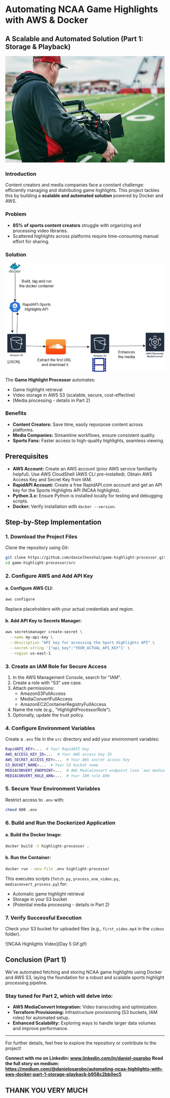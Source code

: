 # Automating NCAA Game Highlights with AWS & Docker

## A Scalable and Automated Solution (Part 1: Storage & Playback)

![cameraman ](image.png)

### Introduction
Content creators and media companies face a constant challenge: efficiently managing and distributing game highlights. This project tackles this by building a **scalable and automated solution** powered by Docker and AWS.

### Problem
- **85% of sports content creators** struggle with organizing and processing video libraries.
- Scattered highlights across platforms require time-consuming manual effort for sharing.

### Solution

![Architecture Diagram](image-1.png)

The **Game Highlight Processor** automates:
- Game highlight retrieval
- Video storage in AWS S3 (scalable, secure, cost-effective)
- (Media processing - details in Part 2)

### Benefits
- **Content Creators:** Save time, easily repurpose content across platforms.
- **Media Companies:** Streamline workflows, ensure consistent quality.
- **Sports Fans:** Faster access to high-quality highlights, seamless viewing.

## Prerequisites
- **AWS Account:** Create an AWS account (prior AWS service familiarity helpful). Use AWS CloudShell (AWS CLI pre-installed). Obtain AWS Access Key and Secret Key from IAM.
- **RapidAPI Account:** Create a free RapidAPI.com account and get an API key for the Sports Highlights API (NCAA highlights).
- **Python 3.x:** Ensure Python is installed locally for testing and debugging scripts.
- **Docker:** Verify installation with `docker --version`.

## Step-by-Step Implementation

### 1. Download the Project Files
Clone the repository using Git:
```bash
git clone https://github.com/danielhensha2/game-highlight-processor.git
cd game-highlight-processor/src
```

### 2. Configure AWS and Add API Key
#### a. Configure AWS CLI:
```bash
aws configure
```
Replace placeholders with your actual credentials and region.

#### b. Add API Key to Secrets Manager:
```bash
aws secretsmanager create-secret \
  --name my-api-key \
  --description "API key for accessing the Sport Highlights API" \
  --secret-string '{"api_key":"YOUR_ACTUAL_API_KEY"}' \
  --region us-east-1
```

### 3. Create an IAM Role for Secure Access
1. In the AWS Management Console, search for "IAM".
2. Create a role with "S3" use case.
3. Attach permissions:
   - AmazonS3FullAccess
   - MediaConvertFullAccess
   - AmazonEC2ContainerRegistryFullAccess
4. Name the role (e.g., "HighlightProcessorRole").
5. Optionally, update the trust policy.

### 4. Configure Environment Variables
Create a `.env` file in the `src` directory and add your environment variables:
```bash
RapidAPI_KEY=...  # Your RapidAPI key
AWS_ACCESS_KEY_ID=...  # Your AWS access key ID
AWS_SECRET_ACCESS_KEY=...  # Your AWS secret access key
S3_BUCKET_NAME=...  # Your S3 bucket name
MEDIACONVERT_ENDPOINT=...  # AWS MediaConvert endpoint (use `aws mediaconvert describe-endpoints`)
MEDIACONVERT_ROLE_ARN=...  # Your IAM role ARN
```

### 5. Secure Your Environment Variables
Restrict access to `.env` with:
```bash
chmod 600 .env
```

### 6. Build and Run the Dockerized Application
#### a. Build the Docker Image:
```bash
docker build -t highlight-processor .
```
#### b. Run the Container:
```bash
docker run --env-file .env highlight-processor
```
This executes scripts (`fetch.py`, `process_one_video.py`, `mediaconvert_process.py`) for:
- Automatic game highlight retrieval
- Storage in your S3 bucket
- (Potential media processing - details in Part 2)

### 7. Verify Successful Execution
Check your S3 bucket for uploaded files (e.g., `first_video.mp4` in the `videos` folder).

![NCAA Highlights Video](Day 5 Gif.gif)

## Conclusion (Part 1)
We've automated fetching and storing NCAA game highlights using Docker and AWS S3, laying the foundation for a robust and scalable sports highlight processing pipeline.

### Stay tuned for Part 2, which will delve into:
- **AWS MediaConvert Integration:** Video transcoding and optimization.
- **Terraform Provisioning:** Infrastructure provisioning (S3 buckets, IAM roles) for automated setup.
- **Enhanced Scalability:** Exploring ways to handle larger data volumes and improve performance.

---

For further details, feel free to explore the repository or contribute to the project!

**Connect with me on Linkedin: www.linkedin.com/in/daniel-osarobo**
**Read the full story on medium: https://medium.com/@danielosarobo/automating-ncaa-highlights-with-aws-docker-part-1-storage-playback-b958c2bb0ec5**


## THANK YOU VERY MUCH ##



